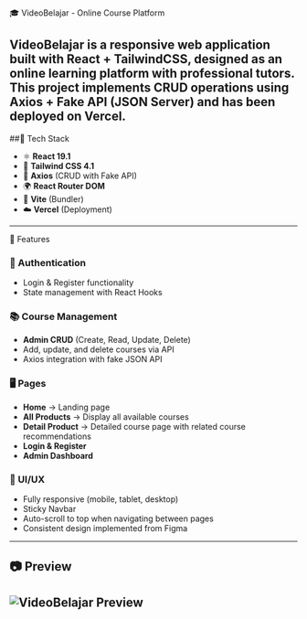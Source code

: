 🎓 VideoBelajar - Online Course Platform

**VideoBelajar** is a responsive web application built with **React + TailwindCSS**, designed as an online learning platform with professional tutors.  
This project implements **CRUD operations using Axios + Fake API (JSON Server)** and has been **deployed on Vercel**.
---

##🚀 Tech Stack
- ⚛️ **React 19.1**
- 🎨 **Tailwind CSS 4.1**
- 📡 **Axios** (CRUD with Fake API)
- 🌍 **React Router DOM**
- 🔧 **Vite** (Bundler)
- ☁️ **Vercel** (Deployment)
---

📌 Features
### 🔐 Authentication
- Login & Register functionality
- State management with React Hooks

### 📚 Course Management
- **Admin CRUD** (Create, Read, Update, Delete)
- Add, update, and delete courses via API
- Axios integration with fake JSON API

### 🖥️ Pages
- **Home** → Landing page
- **All Products** → Display all available courses
- **Detail Product** → Detailed course page with related course recommendations
- **Login & Register**
- **Admin Dashboard**

### 🎨 UI/UX
- Fully responsive (mobile, tablet, desktop)
- Sticky Navbar
- Auto-scroll to top when navigating between pages
- Consistent design implemented from Figma
---

## 📷 Preview
![VideoBelajar Preview](https://via.placeholder.com/900x450.png?text=Preview+App+VideoBelajar)
---
